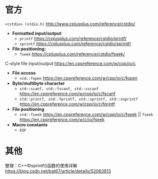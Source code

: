 
# 官方

`<cstdio> (stdio.h)` http://www.cplusplus.com/reference/cstdio/
- **Formatted input/output**:
  * `printf` https://cplusplus.com/reference/cstdio/printf/
  * `sprintf` https://cplusplus.com/reference/cstdio/sprintf/
- **File positioning:**
  * `fseek` https://cplusplus.com/reference/cstdio/fseek/

C-style file input/output https://en.cppreference.com/w/cpp/io/c
- **File access**
  * `std::fopen` https://en.cppreference.com/w/cpp/io/c/fopen
- **Byte/multibyte character**
  * `std::scanf, std::fscanf, std::sscanf` https://en.cppreference.com/w/cpp/io/c/fscanf
  * `std::printf, std::fprintf, std::sprintf, std::snprintf` https://en.cppreference.com/w/cpp/io/c/fprintf
- **File positioning**
  * `std::fseek` https://en.cppreference.com/w/cpp/io/c/fseek || `fseek` https://en.cppreference.com/w/c/io/fseek
- **Macro constants**
  * `EOF`

# 其他

整理：C++中sprintf()函数的使用详解 https://blog.csdn.net/bat67/article/details/52063813
